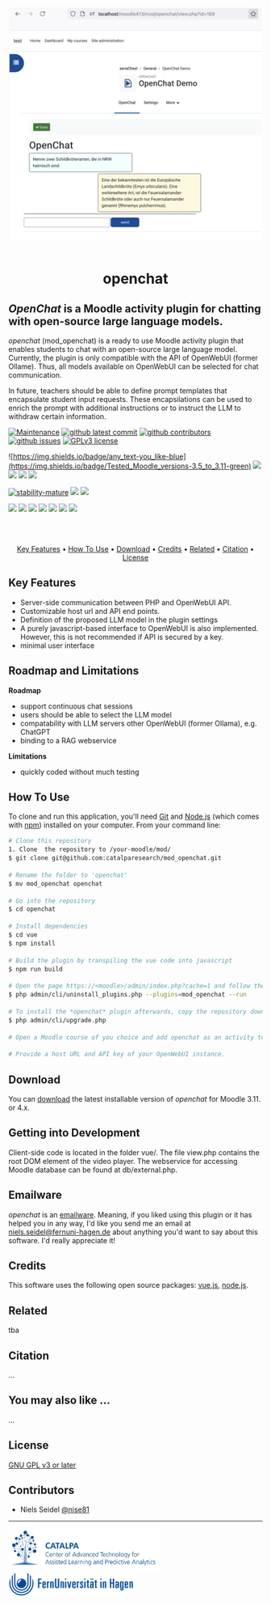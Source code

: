 <br>
<div align="center">

<img src="pix/openchat.png" width="500" />

</div>

<br>
<h1 align="center">openchat</h1>

## *OpenChat* is a Moodle activity plugin for chatting with open-source large language models.

*openchat* (mod_openchat) is a ready to use Moodle activity plugin that enables students to chat with an open-source large language model. Currently, the plugin is only compatible with the API of OpenWebUI (former Ollame). Thus, all models available on OpenWebUI can be selected for chat communication. 

In future, teachers should be able to define prompt templates that encapsulate student input requests. These encapsilations can be used to enrich the prompt with additional instructions or to instruct the LLM to withdraw certain information.  

<!-- development-related badges -->
[![Maintenance](https://img.shields.io/badge/Maintained%3F-yes-green.svg)](https://github.com/CATALPAresearch/mod_openchat/commit-activity)
[![github latest commit](https://badgen.net/github/last-commit/CATALPAresearch/mod_openchat)](https://github.com/CATALPAresearch/mod_openchat/commit/)
[![github contributors](https://badgen.net/github/contributors/CATALPAresearch/mod_openchat)](https://github.com/CATALPAresearch/mod_openchat/contributors/)
[![github issues](https://img.shields.io/github/issues/CATALPAresearch/mod_openchat.svg)](https://github.com/CATALPAresearch/mod_openchat/issues/)
[![GPLv3 license](https://img.shields.io/badge/License-GPLv3-green.svg)](http://perso.crans.org/besson/LICENSE.html)

![https://img.shields.io/badge/any_text-you_like-blue](https://img.shields.io/badge/Tested_Moodle_versions-3.5_to_3.11-green)
![](https://img.shields.io/badge/PHP-7.4_to_8.0.29-green)
![](https://img.shields.io/badge/NPM-~10.2.3-green)
![](https://img.shields.io/badge/node.js-~18.17.0-green)
![](https://img.shields.io/badge/vue.js-2-green)

<!-- Maturity-related badges 
see: https://github.com/mkenney/software-guides/blob/master/STABILITY-BADGES.md
-->
[![stability-mature](https://img.shields.io/badge/stability-mature-008000.svg)](https://github.com/mkenney/software-guides/blob/master/STABILITY-BADGES.md#mature)
![](https://img.shields.io/badge/years_in_productive_use-0-red)
![](https://img.shields.io/badge/used_in_unique_courses-0-red)



<!-- AI-related and LA-related badges -->
<!-- 
https://nutrition-facts.ai/

Privacy Ladder Level
Feature is Optional
Model type
Base model
Base Model Trained with Customer Data
Customer Data is Shared with Model Vendor
Training Data Anonymized
Data Deletion
Human in the Loop
Data Retention
Compliance
-->
![](https://img.shields.io/badge/collects_clickstream_data-no-blue)
![](https://img.shields.io/badge/collects_playback_data-no-blue)
![](https://img.shields.io/badge/collects_scroll_data-no-blue)
![](https://img.shields.io/badge/collects_mouse_data-no-blue)
![](https://img.shields.io/badge/collects_audio_data-no-blue)
![](https://img.shields.io/badge/collects_video_data-no-blue)
![](https://img.shields.io/badge/data_shared_with_vendor-no-blue)



<br><br>
<p align="center" hidden>
  
</p>

<p align="center">
  <a href="#key-features">Key Features</a> •
  <a href="#how-to-use">How To Use</a> •
  <a href="#download">Download</a> •
  <a href="#credits">Credits</a> •
  <a href="#related">Related</a> •
  <a href="#citation">Citation</a> •
  <a href="#license">License</a>
</p>


## Key Features

* Server-side communication between PHP and OpenWebUI API. 
* Customizable host url and API end points.
* Definition of the proposed LLM model in the plugin settings
* A purely javascript-based interface to OpenWebUI is also implemented. However, this is not recommended if API is secured by a key.
* minimal user interface

## Roadmap and Limitations
**Roadmap**
* support continuous chat sessions
* users should be able to select the LLM model
* compatability with LLM servers other OpenWebUI (former Ollama), e.g. ChatGPT
* binding to a RAG webservice

**Limitations**
- quickly coded without much testing

## How To Use

To clone and run this application, you'll need [Git](https://git-scm.com) and [Node.js](https://nodejs.org/en/download/) (which comes with [npm](http://npmjs.com)) installed on your computer. From your command line:

```bash
# Clone this repository
1. Clone  the repository to /your-moodle/mod/
$ git clone git@github.com:catalparesearch/mod_openchat.git

# Rename the folder to 'openchat'
$ mv mod_openchat openchat

# Go into the repository
$ cd openchat

# Install dependencies
$ cd vue
$ npm install

# Build the plugin by transpiling the vue code into javascript
$ npm run build

# Open the page https://<moodle>/admin/index.php?cache=1 and follow the install instructions for the plugin or
$ php admin/cli/uninstall_plugins.php --plugins=mod_openchat --run

# To install the *openchat* plugin afterwards, copy the repository downloaded in the 1. step into the `mod` folder in the folder your Moodle installation is located in replacing the current `mod/openchat` folder containing the regular *Page* plugin. Now, login to your Moodle running as an administrator. The install/update GUI should open automatically. Just follow the steps the GUI presents to you and you should have installed the *openchat* plugin successfully afterwards. As an alternative to using the GUI for installation, you can also run the update script from within the folder of your Moodle installation:
$ php admin/cli/upgrade.php

# Open a Moodle course of you choice and add openchat as an activity to your course.

# Provide a host URL and API key of your OpenWebUI instance.

```

## Download

You can [download](https://github.com/catalparesearch/mod_openchat/releases/tag/latest) the latest installable version of *openchat* for Moodle 3.11. or 4.x.

## Getting into Development
Client-side code is located in the folder vue/. The file view.php contains the root DOM element of the video player. The webservice for accessing Moodle database can be found at db/external.php. 


## Emailware

*openchat* is an [emailware](https://en.wiktionary.org/wiki/emailware). Meaning, if you liked using this plugin or it has helped you in any way, I'd like you send me an email at <niels.seidel@fernuni-hagen.de> about anything you'd want to say about this software. I'd really appreciate it!

## Credits

This software uses the following open source packages:
[vue.js](https://vuejs.org/), 
[node.js](https://nodejs.org/).

## Related

tba

## Citation

...

## You may also like ...

...

## License

[GNU GPL v3 or later](http://www.gnu.org/copyleft/gpl.html)


## Contributors
* Niels Seidel [@nise81](https://twitter.com/nise81)

---
<a href="https://www.fernuni-hagen.de/english/research/clusters/catalpa/"><img src="pix/promotion/catalpa.jpg" width="300" /></a>
<a href="https://www.fernuni-hagen.de/"><img src="pix/promotion/fernuni.jpg" width="250" /></a>


